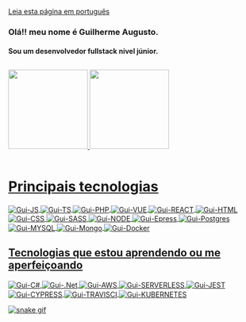 [Leia esta página em português](https://github.com/Guilherme-px/Guilherme-px/blob/main/README-pt.md)
### Olá!! meu nome é Guilherme Augusto.
#### Sou um desenvolvedor fullstack nivel júnior.

##

<div>
  <a href="https://github.com/Guilherme-px">
  <img height="160em" src="https://github-readme-stats-sigma-five.vercel.app/api?username=Guilherme-px&show_icons=true&theme=react&include_all_commits=true&count_private=true"/>
  <img height="160em" src="https://github-readme-stats-sigma-five.vercel.app/api/top-langs/?username=Guilherme-px&layout=compact&langs_count=7&theme=react"/>
</div>
<div style="display: inline_block"><br>
  <h1>Principais tecnologias</h1>
  <img align="center" alt="Gui-JS" src="https://img.shields.io/badge/JavaScript-323330?style=for-the-badge&logo=javascript&logoColor=F7DF1E">
  <img align="center" alt="Gui-TS" src="https://img.shields.io/badge/TypeScript-007ACC?style=for-the-badge&logo=typescript&logoColor=white">
  <img align="center" alt="Gui-PHP" src="https://img.shields.io/badge/PHP-777BB4?style=for-the-badge&logo=php&logoColor=white">
  <img align="center" alt="Gui-VUE" src="https://img.shields.io/badge/Vue.js-35495E?style=for-the-badge&logo=vue.js&logoColor=4FC08D">
  <img align="center" alt="Gui-REACT" src="https://img.shields.io/badge/React-20232A?style=for-the-badge&logo=react&logoColor=61DAFB">
  <img align="center" alt="Gui-HTML" src="https://img.shields.io/badge/HTML5-E34F26?style=for-the-badge&logo=html5&logoColor=white">
  <img align="center" alt="Gui-CSS" src="https://img.shields.io/badge/CSS3-1572B6?style=for-the-badge&logo=css3&logoColor=white">
  <img align="center" alt="Gui-SASS" src="https://img.shields.io/badge/Sass-CC6699?style=for-the-badge&logo=sass&logoColor=white">
  <img align="center" alt="Gui-NODE" src="https://img.shields.io/badge/Node.js-43853D?style=for-the-badge&logo=node.js&logoColor=white">
  <img align="center" alt="Gui-Epress" src="https://img.shields.io/badge/Express.js-404D59?style=for-the-badge">
  <img align="center" alt="Gui-Postgres" src="https://img.shields.io/badge/PostgreSQL-316192?style=for-the-badge&logo=postgresql&logoColor=white">
  <img align="center" alt="Gui-MYSQL" src="https://img.shields.io/badge/MySQL-00000F?style=for-the-badge&logo=mysql&logoColor=white">
  <img align="center" alt="Gui-Mongo" src="https://img.shields.io/badge/MongoDB-4EA94B?style=for-the-badge&logo=mongodb&logoColor=white">
  <img align="center" alt="Gui-Docker" src="https://img.shields.io/badge/Docker-2496ED?style=for-the-badge&logo=docker&logoColor=white">
  <br>
  <h2>Tecnologias que estou aprendendo ou me aperfeiçoando</h2>
  <img align="center" alt="Gui-C#" src="https://img.shields.io/badge/C%23-239120?style=for-the-badge&logo=c-sharp&logoColor=white">
  <img align="center" alt="Gui-.Net" src="https://img.shields.io/badge/.NET-5C2D91?style=for-the-badge&logo=.net&logoColor=white">
  <img align="center" alt="Gui-AWS" src="https://img.shields.io/badge/Amazon_AWS-232F3E?style=for-the-badge&logo=amazon-aws&logoColor=white">
  <img align="center" alt="Gui-SERVERLESS" src="https://img.shields.io/badge/serverless-CC2927?style=for-the-badge&logo=serverless&logoColor=white">
  <img align="center" alt="Gui-JEST" src="https://img.shields.io/badge/jest-C63D14?style=for-the-badge&logo=jest&logoColor=white">
  <img align="center" alt="Gui-CYPRESS" src="https://img.shields.io/badge/cypress-4FC08D?style=for-the-badge&logo=cypress&logoColor=white">
  <img align="center" alt="Gui-TRAVISCI" src="https://img.shields.io/badge/Travis-E4D766?style=for-the-badge&logo=travis&logoColor=white">
  <img align="center" alt="Gui-KUBERNETES" src="https://img.shields.io/badge/Kubernetes-326DE6?style=for-the-badge&logo=kubernetes&logoColor=white">
</div>

![snake gif](https://github.com/Guilherme-px/Guilherme-px/blob/output/github-contribution-grid-snake.svg)
